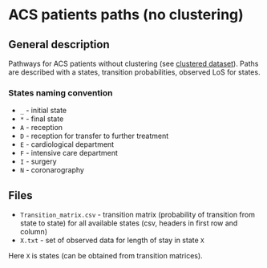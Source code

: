 # ACS patients paths (no clustering)

## General description

Pathways for ACS patients without clustering (see [clustered dataset](/data/acs/)). Paths are described with a states, transition probabilities, observed LoS for states.
  
### States naming convention

- `_` - initial state
- `*` - final state
- `A` - reception
- `D` - reception for transfer to further treatment
- `E` - cardiological department
- `F` - intensive care department
- `I` - surgery
- `N` - coronarography


## Files

- `Transition_matrix.csv` - transition matrix (probability of transition from state to state) for all available states (csv, headers in first row and column)
- `X.txt` - set of observed data for length of stay in state `X`

Here `X` is states (can be obtained from transition matrices). 
